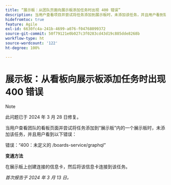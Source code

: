 ```yaml
---
title: “展示板：从团队页面向展示板添加任务时出现 400 错误”
description: 当用户查看项目并尝试将任务添加到展示板时，未添加该任务，并且用户看到错误。有变通方法可用。
hidefromtoc: true
feature: Agile
exl-id: 6630fc4a-241b-4699-a076-f04768099372
source-git-commit: 50f79121e0b027c3f0283cd43d19c885dde8268b
workflow-type: ht
source-wordcount: '122'
ht-degree: 100%

---
```


# 展示板：从看板向展示板添加任务时出现 400 错误

>[!NOTE]
>
>此问题已于 2024 年 3 月 28 日修复。

当用户查看团队的看板页面并尝试将任务添加到“展示板”内的一个展示板时，未添加该任务，并且用户看到以下错误：

错误：“400：未定义的 /boards-service/graphql”

**变通方法**

在展示板上创建连接的信息卡，然后将该信息卡连接到该任务。

_首次报告于 2024 年 3 月 13 日。_

